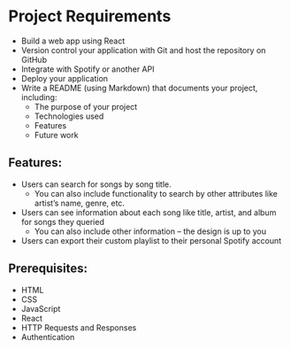 # Project Requirements

- Build a web app using React
- Version control your application with Git and host the repository on GitHub
- Integrate with Spotify or another API
- Deploy your application
- Write a README (using Markdown) that documents your project, including:
    - The purpose of your project
    - Technologies used
    - Features
    - Future work

## Features:

- Users can search for songs by song title.
    - You can also include functionality to search by other attributes like artist’s name, genre, etc.
- Users can see information about each song like title, artist, and album for songs they queried
    - You can also include other information – the design is up to you
- Users can export their custom playlist to their personal Spotify account

## Prerequisites:

- HTML
- CSS
- JavaScript
- React
- HTTP Requests and Responses
- Authentication
